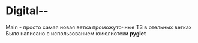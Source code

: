 # Digital--
Main - просто самая новая ветка проможуточные ТЗ в отельных ветках </br>
Было написано с использованием юиюлиотеки <b>pyglet</b></br>
